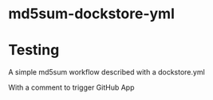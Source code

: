 # md5sum-dockstore-yml
# Testing
A simple md5sum workflow described with a dockstore.yml


With a comment to trigger GitHub App

